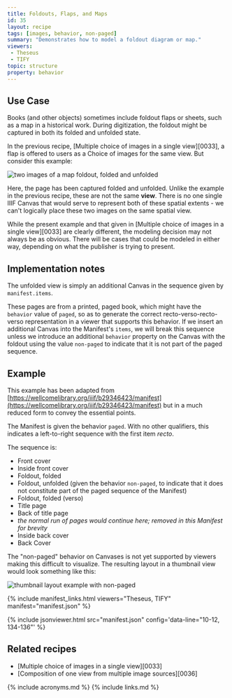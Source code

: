 ```yaml
---
title: Foldouts, Flaps, and Maps
id: 35
layout: recipe
tags: [images, behavior, non-paged]
summary: "Demonstrates how to model a foldout diagram or map."
viewers:
 - Theseus
 - TIFY
topic: structure
property: behavior
---
```



## Use Case

Books (and other objects) sometimes include foldout flaps or sheets, such as a map in a historical work. During digitization, the foldout might be captured in both its folded and unfolded state.

In the previous recipe, [Multiple choice of images in a single view][0033], a flap is offered to users as a Choice of images for the same view. But consider this example:

![two images of a map foldout, folded and unfolded](foldout.png)

Here, the page has been captured folded and unfolded. Unlike the example in the previous recipe, these are not the same **view**. There is no one single IIIF Canvas that would serve to represent both of these spatial extents - we can't logically place these two images on the same spatial view.

While the present example and that given in [Multiple choice of images in a single view][0033] are clearly different, the modeling decision may not always be as obvious. There will be cases that could be modeled in either way, depending on what the publisher is trying to present.

## Implementation notes

The unfolded view is simply an additional Canvas in the sequence given by `manifest.items`.

These pages are from a printed, paged book, which might have the `behavior` value of `paged`, so as to generate the correct recto-verso-recto-verso representation in a viewer that supports this behavior. If we insert an additional Canvas into the Manifest's `items`, we will break this sequence unless we introduce an additional `behavior` property on the Canvas with the foldout using the value `non-paged` to indicate that it is not part of the paged sequence.

## Example

This example has been adapted from [https://wellcomelibrary.org/iiif/b29346423/manifest](https://wellcomelibrary.org/iiif/b29346423/manifest) but in a much reduced form to convey the essential points.

The Manifest is given the behavior `paged`. With no other qualifiers, this indicates a left-to-right sequence with the first item _recto_.

The sequence is:

* Front cover
* Inside front cover
* Foldout, folded
* Foldout, unfolded (given the behavior `non-paged`, to indicate that it does not constitute part of the paged sequence of the Manifest)
* Foldout, folded (verso)
* Title page
* Back of title page
* _the normal run of pages would continue here; removed in this Manifest for brevity_
* Inside back cover
* Back Cover

The "non-paged" behavior on Canvases is not yet supported by viewers making this difficult to visualize. The resulting layout in a thumbnail view would look something like this:

![thumbnail layout example with non-paged](layout_example1.jpg)

{% include manifest_links.html viewers="Theseus, TIFY" manifest="manifest.json" %}

{% include jsonviewer.html src="manifest.json" config='data-line="10-12, 134-136"' %}

## Related recipes

* [Multiple choice of images in a single view][0033]
* [Composition of one view from multiple image sources][0036]

{% include acronyms.md %}
{% include links.md %}
